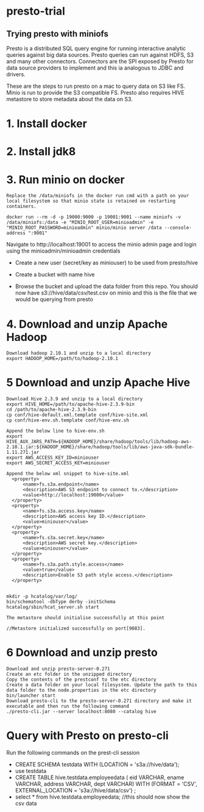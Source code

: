 # presto-trial

## Trying presto with miniofs

Presto is a distributed SQL query engine for running interactive analytic queries against big data sources. Presto queries can run against HDFS, S3 and many other connectors. Connectors are the SPI exposed by Presto for data source providers to implement and this ia analogous to JDBC and drivers.

These are the steps to run presto on a mac to query data on S3 like FS. Minio is run to provide the S3 compatible FS. Presto also requires HIVE metastore to store metadata about the data on S3. 


# 1. Install docker

# 2. Install jdk8

# 3. Run minio on docker

```
Replace the /data/miniofs in the docker run cmd with a path on your local filesystem so that minio state is retained on restarting containers.

docker run --rm -d -p 19000:9000 -p 19001:9001 --name miniofs -v /data/miniofs:/data -e "MINIO_ROOT_USER=minioadmin" -e "MINIO_ROOT_PASSWORD=minioadmin" minio/minio server /data --console-address ":9001"

```
Navigate to http://localhost:19001 to access the minio admin page and login using the minioadmin/minioadmin credentials 

- Create a new user (secret/key as miniouser) to be used from presto/hive

- Create a bucket with name hive

- Browse the bucket and upload the data folder from this repo. You should now have s3://hive/data/csv/test.csv on minio and this is the file that we would be querying from presto


# 4. Download and unzip Apache Hadoop

```
Download hadoop 2.10.1 and unzip to a local directory
export HADOOP_HOME=/path/to/hadoop-2.10.1

```

# 5 Download and unzip Apache Hive

```
Download Hive 2.3.9 and unzip to a local directory
export HIVE_HOME=/path/to/apache-hive-2.3.9-bin
cd /path/to/apache-hive-2.3.9-bin
cp conf/hive-default.xml.template conf/hive-site.xml
cp conf/hive-env.sh.template conf/hive-env.sh

Append the below line to hive-env.sh
export HIVE_AUX_JARS_PATH=${HADOOP_HOME}/share/hadoop/tools/lib/hadoop-aws-2.10.1.jar:${HADOOP_HOME}/share/hadoop/tools/lib/aws-java-sdk-bundle-1.11.271.jar
export AWS_ACCESS_KEY_ID=miniouser
export AWS_SECRET_ACCESS_KEY=miniouser

Append the below xml snippet to hive-site.xml
  <property>
      <name>fs.s3a.endpoint</name>
      <description>AWS S3 endpoint to connect to.</description>
      <value>http://localhost:19000</value>
  </property>
  <property>
      <name>fs.s3a.access.key</name>
      <description>AWS access key ID.</description>
      <value>miniouser</value>
  </property>
  <property>
      <name>fs.s3a.secret.key</name>
      <description>AWS secret key.</description>
      <value>miniouser</value>
  </property>
  <property>
      <name>fs.s3a.path.style.access</name>
      <value>true</value>
      <description>Enable S3 path style access.</description>
  </property>


mkdir -p hcatalog/var/log/
bin/schematool -dbType derby -initSchema
hcatalog/sbin/hcat_server.sh start  

The metastore should initialise successfully at this point 

//Metastore initialized successfully on port[9083].
```

# 6 Download and unzip presto
```
Download and unzip presto-server-0.271
Create an etc folder in the unzipped directory
Copy the contents of the prestconf to the etc directory
Create a data folder on your local filesystem. Update the path to this data folder to the node.properties in the etc directory
bin/launcher start
Download presto-cli to the presto-server-0.271 directory and make it executable and then run the following command
./presto-cli.jar --server localhost:8080 --catalog hive
```

# Query with Presto on presto-cli
Run the following commands on the prest-cli session

- CREATE SCHEMA testdata WITH (LOCATION = 's3a://hive/data');
- use testdata
- CREATE TABLE hive.testdata.employeedata (
    eid VARCHAR,
    ename VARCHAR,
    address VARCHAR,
    dept VARCHAR)
WITH (FORMAT = 'CSV',
    EXTERNAL_LOCATION = 's3a://hive/data/csv')
;
- select * from hive.testdata.employeedata; //this should now show the csv data


